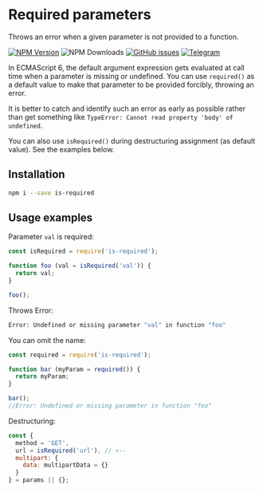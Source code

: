 # Required parameters

Throws an error when a given parameter is not provided to a function.

[![NPM Version][npm-image]][npm-url] ![NPM Downloads][downloads-image] [![GitHub issues][issues-image]][issues-url] [![Telegram][telegram-image]][telegram-url]

[npm-image]: https://img.shields.io/npm/v/is-required.svg
[npm-url]: https://www.npmjs.com/package/is-required
[downloads-image]: https://img.shields.io/npm/dw/is-required.svg
[deps-image]: https://david-dm.org/doasync/is-required.svg
[issues-image]: https://img.shields.io/github/issues/doasync/is-required.svg
[issues-url]: https://github.com/doasync/is-required/issues
[license-image]: https://img.shields.io/badge/license-MIT-blue.svg
[license-url]: https://raw.githubusercontent.com/doasync/is-required/master/LICENSE
[telegram-image]: http://i.imgur.com/WANXk3d.png
[telegram-url]: https://t.me/doasync

In ECMAScript 6, the default argument expression gets evaluated at call time
when a parameter is missing or undefined. You can use `required()` as a default value
to make that parameter to be provided forcibly, throwing an error.

It is better to catch and identify such an error as early as possible rather than get something like
`TypeError: Cannot read property 'body' of undefined`.

You can also use `isRequired()` during destructuring assignment (as default value). See the examples below.

## Installation

```bash
npm i --save is-required
```

## Usage examples

Parameter `val` is required:

```javascript
const isRequired = require('is-required');

function foo (val = isRequired('val')) {
  return val;
}

foo();
```

Throws Error:
```bash
Error: Undefined or missing parameter "val" in function "foo"
```

You can omit the name:

```javascript
const required = require('is-required');

function bar (myParam = required()) {
  return myParam;
}

bar();
//Error: Undefined or missing parameter in function "foo"

```

Destructuring:
```javascript
const {
  method = 'GET',
  url = isRequired('url'), // <--
  multipart: {
    data: multipartData = {}
  }
} = params || {};
```
